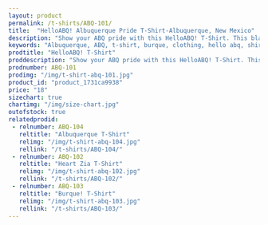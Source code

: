 ```yaml
---
layout: product
permalink: /t-shirts/ABQ-101/
title:  "HelloABQ! Albuquerque Pride T-Shirt-Albuquerque, New Mexico"
description: "Show your ABQ pride with this HelloABQ! T-Shirt. This black tee features the HelloABQ! logo on the front-side. Perfect for showing your local pride and living up to our 'Friendliest City' name."
keywords: "Albuquerque, ABQ, t-shirt, burque, clothing, hello abq, shirt"
prodtitle: "HelloABQ! T-Shirt"
proddescription: "Show your ABQ pride with this HelloABQ! T-Shirt. This black tee features the HelloABQ! logo on the front-side. Perfect for showing your local pride and living up to our 'Friendliest City' name.<br><br>Printed on American Apparel unisex T-shirt that feels like you've owned it for years the moment you put it on, and for years to come. 50% Polyester / 50% Cotton (Poly-Cotton) construction. Durable rib neckband."
prodnumber: ABQ-101
prodimg: "/img/t-shirt-abq-101.jpg"
product_id: "product_1731ca9938"
price: "18"
sizechart: true
chartimg: "/img/size-chart.jpg"
outofstock: true
relatedprodid:
 - relnumber: ABQ-104
   reltitle: "Albuquerque T-Shirt"
   relimg: "/img/t-shirt-abq-104.jpg"
   rellink: "/t-shirts/ABQ-104/"
 - relnumber: ABQ-102
   reltitle: "Heart Zia T-Shirt"
   relimg: "/img/t-shirt-abq-102.jpg"
   rellink: "/t-shirts/ABQ-102/"
 - relnumber: ABQ-103
   reltitle: "Burque! T-Shirt"
   relimg: "/img/t-shirt-abq-103.jpg"
   rellink: "/t-shirts/ABQ-103/"
---
```

